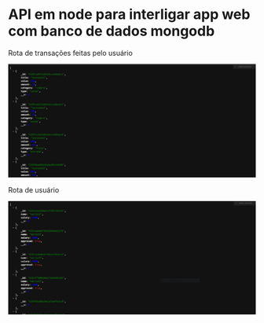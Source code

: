 <h1>API em node para interligar app web com banco de dados mongodb</h1>
<p>Rota de transações feitas pelo usuário</p>
<img src='https://github.com/marlon-santana/apiRestfull/blob/master/img/print1.JPG'/>
<p>Rota de usuário</p>
<img src='https://github.com/marlon-santana/apiRestfull/blob/master/img/print2.JPG'/>
